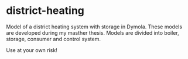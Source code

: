# district-heating
Model of a district heating system with storage in Dymola.
These models are developed during my masther thesis. 
Models are divided into boiler, storage, consumer and control system. 

Use at your own risk!
